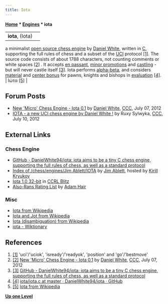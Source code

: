 ```yaml
---
title: Iota
---
```

**[Home](Home "Home") \* [Engines](Engines "Engines") \* iota**





|  |  |
| --- | --- |
| **iota**, (Iota)
a minimalist [open source chess engine](Category:Open_Source "Category:Open Source") by [Daniel White](Daniel_White "Daniel White"), written in [C](C "C"), 
supporting the full rules of chess and a subset of the [UCI](UCI "UCI") protocol <a id="cite-note-1" href="#cite-ref-1">[1]</a>. 
The source code consists of about 1788 characters, not counting comments or white spaces 
<a id="cite-note-2" href="#cite-ref-2">[2]</a> . 
It accepts [en passant](En_passant "En passant"), [minor promotions](Promotions "Promotions") and [castling](Castling "Castling") - but will never castle itself 
<a id="cite-note-3" href="#cite-ref-3">[3]</a>. 
Iota performs [alpha-beta](Alpha-Beta "Alpha-Beta"), and considers [material](Material "Material") and [center bonus](Center_Distance "Center Distance") for pawns, knights and bishops in [evaluation](Evaluation "Evaluation") <a id="cite-note-4" href="#cite-ref-4">[4]</a>. 
 | Ιώτα <a id="cite-note-5" href="#cite-ref-5">[5]</a> |


## Forum Posts


* [New 'Micro' Chess Engine - Iota 0.1](http://www.talkchess.com/forum/viewtopic.php?t=44325) by [Daniel White](Daniel_White "Daniel White"), [CCC](CCC "CCC"), July 07, 2012
* [IOTA - a new UCI chess engine by Daniel White !](http://www.talkchess.com/forum/viewtopic.php?t=44360) by Ruxy Sylwyka, [CCC](CCC "CCC"), July 10, 2012


## External Links


### Chess Engine


* [GitHub - DanielWhite94/iota: iota aims to be a tiny C chess engine, supporting the full rules of chess, as well as a standard protocol](https://github.com/DanielWhite94/iota)
* [Index of /chess/engines/Jim Ablett/IOTA](http://kirr.homeunix.org/chess/engines/Jim%20Ablett/IOTA/) by [Jim Ablett](Jim_Ablett "Jim Ablett"), hosted by [Kirill Kryukov](Kirill_Kryukov "Kirill Kryukov")
* [Iota 1.0 32-bit](http://ccrl.chessdom.com/ccrl/404/cgi/engine_details.cgi?print=Details&each_game=1&eng=Iota%201.0%2032-bit) in [CCRL Blitz](CCRL "CCRL")
* [Also-Rans Rating List](http://adamsccpages.blogspot.de/p/also-rans-rating-list.html) by [Adam Hair](Adam_Hair "Adam Hair")


### Misc


* [Iota from Wikipedia](https://en.wikipedia.org/wiki/Iota)
* [Iota and Jot from Wikipedia](https://en.wikipedia.org/wiki/Iota_and_Jot)
* [Iota (disambiguation) from Wikipedia](https://en.wikipedia.org/wiki/Iota_%28disambiguation%29)
* [iota - Wiktionary](https://en.wiktionary.org/wiki/iota)


## References


1. <a id="cite-ref-1" href="#cite-note-1">[1]</a> 'uci'/'uciok', 'isready'/'readyok', 'position' and 'go'/'bestmove'
2. <a id="cite-ref-2" href="#cite-note-2">[2]</a> [New 'Micro' Chess Engine - Iota 0.1](http://www.talkchess.com/forum/viewtopic.php?t=44325) by [Daniel White](Daniel_White "Daniel White"), [CCC](CCC "CCC"), July 07, 2012
3. <a id="cite-ref-3" href="#cite-note-3">[3]</a> [GitHub - DanielWhite94/iota: iota aims to be a tiny C chess engine, supporting the full rules of chess, as well as a standard protocol](https://github.com/DanielWhite94/iota)
4. <a id="cite-ref-4" href="#cite-note-4">[4]</a> [iota/iota.c at master · DanielWhite94/iota · GitHub](https://github.com/DanielWhite94/iota/blob/master/iota.c)
5. <a id="cite-ref-5" href="#cite-note-5">[5]</a> [Iota from Wikipedia](https://en.wikipedia.org/wiki/Iota)

**[Up one Level](Engines "Engines")**







 
